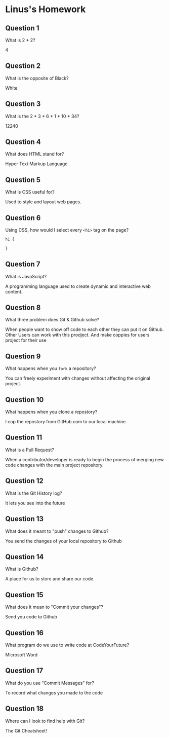 # Linus's Homework

## Question 1

What is 2 + 2?

4

## Question 2

What is the opposite of Black?

White

## Question 3

What is the  2 * 3 * 6 * 1 * 10 * 34?

12240

## Question 4 

What does HTML stand for?

Hyper Text Markup Language

## Question 5

What is CSS useful for?

Used to style and layout web pages.

## Question 6

Using CSS, how would I select every `<h1>` tag on the page?

```css
h1 {

}
```

## Question 7

What is JavaScript?

A programming language used to create dynamic and interactive web content.

## Question 8

What three problem does Git & Github solve?

When people want to show off code to each other they can put it on Github. Other Users can work with this prodject. And make coppies for users project for 
their use

## Question 9

What happens when you `fork` a repository?

You can freely experiment with changes without affecting the original project.

## Question 10 

What happens when you clone a repostory?

I cop the repostory from GitHub.com to our local machine.

## Question 11

What is a Pull Request?

When a contributor/developer is ready to begin the process of merging new code changes with the main project repository.

## Question 12

What is the Git History log?

It lets you see into the future

## Question 13

What does it meant to "push" changes to Github?

You send the changes of your local repository to Github

## Question 14

What is Github?

A place for us to store and share our code.

## Question 15

What does it mean to "Commit your changes"?

Send you code to Github

## Question 16

What program do we use to write code at CodeYourFuture?

Microsoft Word

## Question 17

What do you use "Commit Messages" for?

To record what changes you made to the code

## Question 18

Where can I look to find help with Git?

The Git Cheatsheet!
